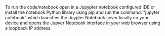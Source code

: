 
To run the code/notebook open in a Jupypter notebook configured IDE or install the notebook Python library using pip and run the command: "jupyter notebook" which launches the Juypter Notebook sever locally on your device and opens the Jupyer Notebook interface in your web browser using a loopback IP address.

